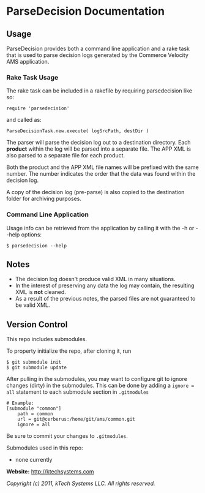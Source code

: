 # ParseDecision Documentation

## Usage

ParseDecision provides both a command line application and a rake task
that is used to parse decision logs generated by the Commerce Velocity
AMS application.

### Rake Task Usage

The rake task can be included in a rakefile by requiring parsedecision like so:

    require 'parsedecision'

and called as:

    ParseDecisionTask.new.execute( logSrcPath, destDir )

The parser will parse the decision log out to a destination directory. Each **product**
within the log will be parsed into a separate file. The APP XML is also parsed to a
separate file for each product.

Both the product and the APP XML file names will be prefixed with the same number.
The number indicates the order that the data was found within the decision log.

A copy of the decision log (pre-parse) is also copied to the destination folder for
archiving purposes.

### Command Line Application

Usage info can be retrieved from the application by calling it with the -h or --help
options:

    $ parsedecision --help


## Notes
+ The decision log doesn't produce valid XML in many situations.
+ In the interest of preserving any data the log may contain, the resulting XML is **not** cleaned.
+ As a result of the previous notes, the parsed files are not guaranteed to be valid XML.

## Version Control

This repo includes submodules.

To property initialize the repo, after cloning it, run

    $ git submodule init
    $ git submodule update

After pulling in the submodules, you may want to configure git to ignore
changes (dirty) in the submodules. This can be done by adding a `ignore = all`
statement to each submodule section in `.gitmodules`

    # Example:
    [submodule "common"]
        path = common
        url = git@cerberus:/home/git/ams/common.git
        ignore = all

Be sure to commit your changes to `.gitmodules`.

Submodules used in this repo:

+ none currently



**Website:**    http://ktechsystems.com

_Copyright (c) 2011, kTech Systems LLC. All rights reserved._
